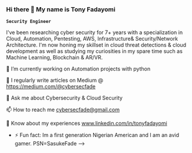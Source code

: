 ### Hi there 👋 My name is Tony Fadayomi

**`Security Engineer`**

I've been researching cyber security for 7+ years with a specialization in Cloud, Automation, Pentesting, AWS, Infrastructure& Security/Network Architecture. I'm now honing my skillset in cloud threat detections & cloud development as well as studying my curiosities in my spare time such as Machine Learning, Blockchain & AR/VR.

🔭 I’m currently working on Automation projects with python

📝 I regularly write articles on Medium @ https://medium.com/@cybersecfade

💬 Ask me about Cybersecurity & Cloud Security

📫 How to reach me cybersecfade@gmail.com

📄 Know about my experiences www.linkedin.com/in/tonyfadayomi

- ⚡ Fun fact: Im a first generation Nigerian American and I am an avid gamer. PSN=SasukeFade
-->
